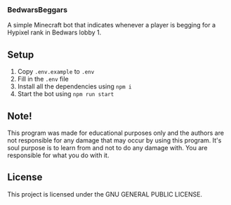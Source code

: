 ### BedwarsBeggars
A simple Minecraft bot that indicates whenever
a player is begging for a Hypixel rank in
Bedwars lobby 1.

## Setup
1. Copy `.env.example` to `.env`
2. Fill in the `.env` file
3. Install all the dependencies using `npm i`
4. Start the bot using `npm run start`

## Note!
This program was made for educational purposes only and the authors are not responsible for any damage that may occur by using this program. It's soul purpose is to learn from and not to do any damage with. You are responsible for what you do with it.

## License
This project is licensed under the GNU GENERAL PUBLIC LICENSE.